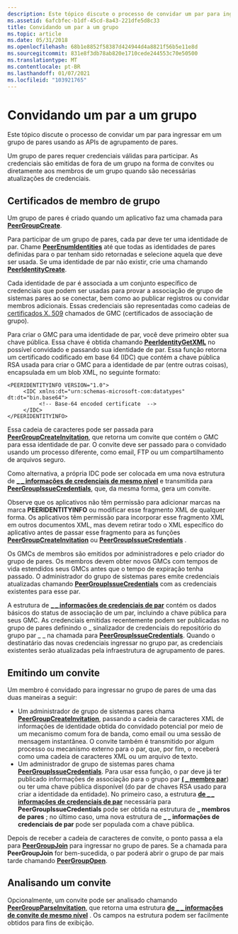 ```yaml
---
description: Este tópico discute o processo de convidar um par para ingressar em um grupo de pares usando as APIs de agrupamento de pares.
ms.assetid: 6afcbfec-b1df-45cd-8a43-221dfe5d8c33
title: Convidando um par a um grupo
ms.topic: article
ms.date: 05/31/2018
ms.openlocfilehash: 68b1e8852f58387d424944d4a8821f56b5e11e8d
ms.sourcegitcommit: 831e8f3db78ab820e1710cede244553c70e50500
ms.translationtype: MT
ms.contentlocale: pt-BR
ms.lasthandoff: 01/07/2021
ms.locfileid: "103921765"
---
```

# <a name="inviting-a-peer-to-a-group"></a>Convidando um par a um grupo

Este tópico discute o processo de convidar um par para ingressar em um grupo de pares usando as APIs de agrupamento de pares.

Um grupo de pares requer credenciais válidas para participar. As credenciais são emitidas de fora de um grupo na forma de convites ou diretamente aos membros de um grupo quando são necessárias atualizações de credenciais.

## <a name="group-member-certificates"></a>Certificados de membro de grupo

Um grupo de pares é criado quando um aplicativo faz uma chamada para [**PeerGroupCreate**](/windows/desktop/api/P2P/nf-p2p-peergroupcreate).

Para participar de um grupo de pares, cada par deve ter uma identidade de par. Chame [**PeerEnumIdentities**](/windows/desktop/api/P2P/nf-p2p-peerenumidentities) até que todas as identidades de pares definidas para o par tenham sido retornadas e selecione aquela que deve ser usada. Se uma identidade de par não existir, crie uma chamando [**PeerIdentityCreate**](/windows/desktop/api/P2P/nf-p2p-peeridentitycreate).

Cada identidade de par é associada a um conjunto específico de credenciais que podem ser usadas para provar a associação de grupo de sistemas pares ao se conectar, bem como ao publicar registros ou convidar membros adicionais. Essas credenciais são representadas como cadeias de [certificados X. 509](https://www.ietf.org/rfc/rfc2511.txt) chamados de GMC (certificados de associação de grupo).

Para criar o GMC para uma identidade de par, você deve primeiro obter sua chave pública. Essa chave é obtida chamando [**PeerIdentityGetXML**](/windows/desktop/api/P2P/nf-p2p-peeridentitygetxml) no possível convidado e passando sua identidade de par. Essa função retorna um certificado codificado em base 64 (IDC) que contém a chave pública RSA usada para criar o GMC para a identidade de par (entre outras coisas), encapsulada em um blob XML, no seguinte formato:

``` syntax
<PEERIDENTITYINFO VERSION="1.0">
     <IDC xmlns:dt="urn:schemas-microsoft-com:datatypes" dt:dt="bin.base64">
          <!-- Base-64 encoded certificate  -->
     </IDC>
</PEERIDENTITYINFO>
```

Essa cadeia de caracteres pode ser passada para [**PeerGroupCreateInvitation**](/windows/desktop/api/P2P/nf-p2p-peergroupcreateinvitation), que retorna um convite que contém o GMC para essa identidade de par. O convite deve ser passado para o convidado usando um processo diferente, como email, FTP ou um compartilhamento de arquivos seguro.

Como alternativa, a própria IDC pode ser colocada em uma nova estrutura de [**\_ \_ informações de credenciais de mesmo nível**](/windows/desktop/api/P2P/ns-p2p-peer_credential_info) e transmitida para [**PeerGroupIssueCredentials**](/windows/desktop/api/P2P/nf-p2p-peergroupissuecredentials), que, da mesma forma, gera um convite.

Observe que os aplicativos não têm permissão para adicionar marcas na marca **PEERIDENTITYINFO** ou modificar esse fragmento XML de qualquer forma. Os aplicativos têm permissão para incorporar esse fragmento XML em outros documentos XML, mas devem retirar todo o XML específico do aplicativo antes de passar esse fragmento para as funções [**PeerGroupCreateInvitation**](/windows/desktop/api/P2P/nf-p2p-peergroupcreateinvitation) ou [**PeerGroupIssueCredentials**](/windows/desktop/api/P2P/nf-p2p-peergroupissuecredentials) .

Os GMCs de membros são emitidos por administradores e pelo criador do grupo de pares. Os membros devem obter novos GMCs com tempos de vida estendidos seus GMCs antes que o tempo de expiração tenha passado. O administrador do grupo de sistemas pares emite credenciais atualizadas chamando [**PeerGroupIssueCredentials**](/windows/desktop/api/P2P/nf-p2p-peergroupissuecredentials) com as credenciais existentes para esse par.

A estrutura de [**\_ \_ informações de credenciais de par**](/windows/desktop/api/P2P/ns-p2p-peer_credential_info) contém os dados básicos do status de associação de um par, incluindo a chave pública para seus GMC. As credenciais emitidas recentemente podem ser publicadas no grupo de pares definindo o \_ sinalizador de credenciais do repositório do grupo par \_ \_ na chamada para [**PeerGroupIssueCredentials**](/windows/desktop/api/P2P/nf-p2p-peergroupissuecredentials). Quando o destinatário das novas credenciais ingressar no grupo par, as credenciais existentes serão atualizadas pela infraestrutura de agrupamento de pares.

## <a name="issuing-an-invitation"></a>Emitindo um convite

Um membro é convidado para ingressar no grupo de pares de uma das duas maneiras a seguir:

-   Um administrador de grupo de sistemas pares chama [**PeerGroupCreateInvitation**](/windows/desktop/api/P2P/nf-p2p-peergroupcreateinvitation), passando a cadeia de caracteres XML de informações de identidade obtida do convidado potencial por meio de um mecanismo comum fora de banda, como email ou uma sessão de mensagem instantânea. O convite também é transmitido por algum processo ou mecanismo externo para o par, que, por fim, o receberá como uma cadeia de caracteres XML ou um arquivo de texto.
-   Um administrador de grupo de sistemas pares chama [**PeerGroupIssueCredentials**](/windows/desktop/api/P2P/nf-p2p-peergroupissuecredentials). Para usar essa função, o par deve já ter publicado informações de associação para o grupo par [**( \_ membro par**](/windows/desktop/api/P2P/ns-p2p-peer_member)) ou ter uma chave pública disponível (do par de chaves RSA usado para criar a identidade da entidade). No primeiro caso, a estrutura [**de \_ \_ informações de credenciais de par**](/windows/desktop/api/P2P/ns-p2p-peer_credential_info) necessária para **PeerGroupIssueCredentials** pode ser obtida na estrutura de **\_ membros de pares** ; no último caso, uma nova estrutura de **\_ \_ informações de credenciais de par** pode ser populada com a chave pública.

Depois de receber a cadeia de caracteres de convite, o ponto passa a ela para [**PeerGroupJoin**](/windows/desktop/api/P2P/nf-p2p-peergroupjoin) para ingressar no grupo de pares. Se a chamada para **PeerGroupJoin** for bem-sucedida, o par poderá abrir o grupo de par mais tarde chamando [**PeerGroupOpen**](/windows/desktop/api/P2P/nf-p2p-peergroupopen).

## <a name="parsing-an-invitation"></a>Analisando um convite

Opcionalmente, um convite pode ser analisado chamando [**PeerGroupParseInvitation**](/windows/desktop/api/P2P/nf-p2p-peergroupparseinvitation), que retorna uma estrutura [**de \_ \_ informações de convite de mesmo nível**](/windows/desktop/api/P2P/ns-p2p-peer_invitation_info) . Os campos na estrutura podem ser facilmente obtidos para fins de exibição.

 

 



